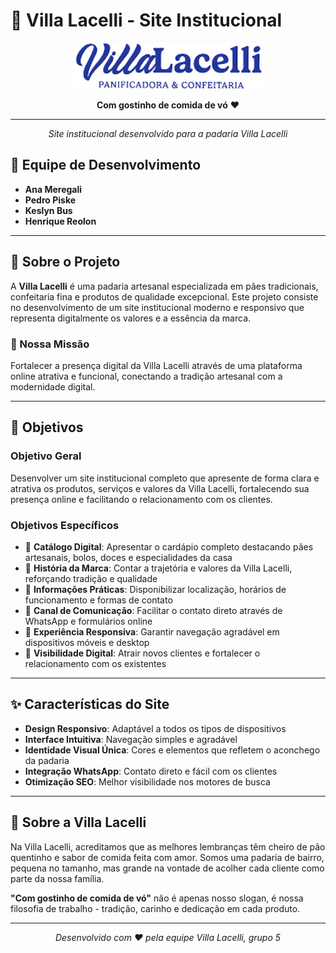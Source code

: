# 🍞 Villa Lacelli - Site Institucional

<div align="center">
  <img src="assets/Logotipos/logo_letra_azul.png" alt="Villa Lacelli Logo" width="300">
  
  **Com gostinho de comida de vó** ❤️
  
  ---
  
  *Site institucional desenvolvido para a padaria Villa Lacelli*
</div>

## 👥 Equipe de Desenvolvimento

- **Ana Meregali**
- **Pedro Piske** 
- **Keslyn Bus**
- **Henrique Reolon**

---

## 📖 Sobre o Projeto

A **Villa Lacelli** é uma padaria artesanal especializada em pães tradicionais, confeitaria fina e produtos de qualidade excepcional. Este projeto consiste no desenvolvimento de um site institucional moderno e responsivo que representa digitalmente os valores e a essência da marca.

### 🎯 Nossa Missão
Fortalecer a presença digital da Villa Lacelli através de uma plataforma online atrativa e funcional, conectando a tradição artesanal com a modernidade digital.

---

## 🎯 Objetivos

### Objetivo Geral
Desenvolver um site institucional completo que apresente de forma clara e atrativa os produtos, serviços e valores da Villa Lacelli, fortalecendo sua presença online e facilitando o relacionamento com os clientes.

### Objetivos Específicos

- 🥖 **Catálogo Digital**: Apresentar o cardápio completo destacando pães artesanais, bolos, doces e especialidades da casa
- 📖 **História da Marca**: Contar a trajetória e valores da Villa Lacelli, reforçando tradição e qualidade
- 📍 **Informações Práticas**: Disponibilizar localização, horários de funcionamento e formas de contato
- 💬 **Canal de Comunicação**: Facilitar o contato direto através de WhatsApp e formulários online
- 📱 **Experiência Responsiva**: Garantir navegação agradável em dispositivos móveis e desktop
- 🎯 **Visibilidade Digital**: Atrair novos clientes e fortalecer o relacionamento com os existentes

---

## ✨ Características do Site

- **Design Responsivo**: Adaptável a todos os tipos de dispositivos
- **Interface Intuitiva**: Navegação simples e agradável
- **Identidade Visual Única**: Cores e elementos que refletem o aconchego da padaria
- **Integração WhatsApp**: Contato direto e fácil com os clientes
- **Otimização SEO**: Melhor visibilidade nos motores de busca

---

## 🏪 Sobre a Villa Lacelli

Na Villa Lacelli, acreditamos que as melhores lembranças têm cheiro de pão quentinho e sabor de comida feita com amor. Somos uma padaria de bairro, pequena no tamanho, mas grande na vontade de acolher cada cliente como parte da nossa família.

**"Com gostinho de comida de vó"** não é apenas nosso slogan, é nossa filosofia de trabalho - tradição, carinho e dedicação em cada produto.

---

<div align="center">
  <p><em>Desenvolvido com ❤️ pela equipe Villa Lacelli, grupo 5</em></p>
</div>


